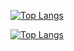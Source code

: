 

<!--
**raisilhamn/raisilhamn** is a ✨ _special_ ✨ repository because its `README.md` (this file) appears on your GitHub profile.

Here are some ideas to get you started:

- 🔭 I’m currently working on ...
- 🌱 I’m currently learning ...
- 👯 I’m looking to collaborate on ...
- 🤔 I’m looking for help with ...
- 💬 Ask me about ...
- 📫 How to reach me: ...
- 😄 Pronouns: ...
- ⚡ Fun fact: ...
-->

[![Top Langs](https://github-readme-stats.vercel.app/api/top-langs/?username=raisilhamn&layout=compact&theme=dark#gh-dark-mode-only)](https://github.com/raisilhamn?tab=repositories#gh-dark-mode-only)

[![Top Langs](https://github-readme-stats.vercel.app/api/top-langs/?username=raisilhamn&layout=compact&theme=default#gh-light-mode-only)](https://github.com/raisilhamn?tab=repositories#gh-light-mode-only)
